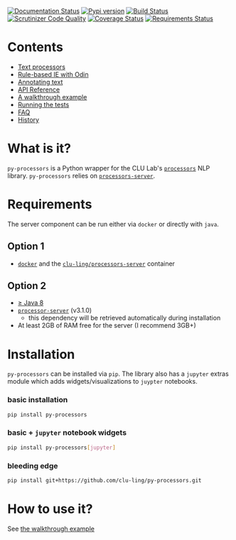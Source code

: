 [![Documentation Status](https://readthedocs.org/projects/py-processors/badge/?version=latest)](http://py-processors.readthedocs.io/en/latest/?badge=latest) [![Pypi version](https://img.shields.io/pypi/v/py-processors.svg)](https://pypi.python.org/pypi/py-processors)  [![Build Status](https://travis-ci.org/clu-ling/py-processors.svg?branch=master)](https://travis-ci.org/clu-ling/py-processors) [![Scrutinizer Code Quality](https://scrutinizer-ci.com/g/clu-ling/py-processors/badges/quality-score.png?b=master)](https://scrutinizer-ci.com/g/clu-ling/py-processors/?branch=master) [![Coverage Status](https://coveralls.io/repos/github/clu-ling/py-processors/badge.svg?branch=master)](https://coveralls.io/github/clu-ling/py-processors?branch=master) [![Requirements Status](https://requires.io/github/clu-ling/py-processors/requirements.svg?branch=master)](https://requires.io/github/clu-ling/py-processors/requirements/?branch=master)

# Contents
- [Text processors](processors.md)
- [Rule-based IE with Odin](odin.md)
- [Annotating text](processors.md#annotating-text)
- [API Reference](api.md)
- [A walkthrough example](example.md)
- [Running the tests](dev.md#running-the-tests)
- [FAQ](faq.md)
- [History](release-notes.md)

# What is it?
`py-processors` is a Python wrapper for the CLU Lab's [`processors`](http://github.com/clulab/processors) NLP library.  `py-processors` relies on [`processors-server`](http://github.com/clu-ling/processors-server).  

# Requirements
The server component can be run either via `docker` or directly with `java`.

## Option 1
- [`docker`](https://www.docker.com/) and the [`clu-ling/processors-server`](https://hub.docker.com/r/parsertongue/processors-server/) container

## Option 2
- [≥ Java 8](https://openjdk.java.net/install/)
- [`processor-server`](http://github.com/clu-ling/processors-server) (v3.1.0)
  - this dependency will be retrieved automatically during installation
- At least 2GB of RAM free for the server (I recommend 3GB+)

# Installation

`py-processors` can be installed via `pip`.  The library also has a `jupyter` extras module which adds widgets/visualizations to `juypter` notebooks.

### basic installation
```bash
pip install py-processors
```

### basic + `jupyter` notebook widgets
```bash
pip install py-processors[jupyter]
```

### bleeding edge
```bash
pip install git+https://github.com/clu-ling/py-processors.git
```

# How to use it?

See [the walkthrough example](example.md)
